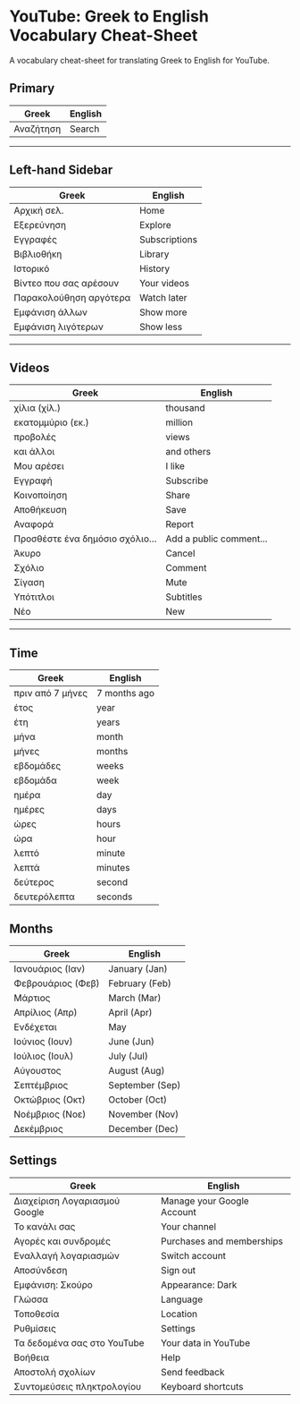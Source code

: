 # YouTube: Greek to English Vocabulary Cheat-Sheet

A vocabulary cheat-sheet for translating Greek to English for YouTube.

## Primary
|Greek|English|
|-----|-------|
|Αναζήτηση|Search|

---

## Left-hand Sidebar

|Greek|English|
|-----|-------|
|Αρχική σελ.|Home|Home Page|
|Εξερεύνηση|Explore|
|Εγγραφές|Subscriptions|
|Βιβλιοθήκη|Library|
|Ιστορικό|History|
|Βίντεο που σας αρέσουν|Your videos|
|Παρακολούθηση αργότερα|Watch later|
|Εμφάνιση άλλων|Show more|
|Εμφάνιση λιγότερων|Show less|

---

## Videos

|Greek|English|
|-----|-------|
|χίλια (χίλ.)|thousand|
|εκατομμύριο (εκ.)|million|
|προβολές|views|
|και άλλοι|and others|
|Μου αρέσει|I like|
|Εγγραφή|Subscribe|
|Κοινοποίηση|Share|
|Αποθήκευση|Save|
|Αναφορά|Report|
|Προσθέστε ένα δημόσιο σχόλιο…|Add a public comment...|
|Άκυρο|Cancel|
|Σχόλιο|Comment|
|Σίγαση|Mute|
|Υπότιτλοι|Subtitles|
|Νέο|New|

---

## Time

|Greek|English|
|-----|-------|
|πριν από 7 μήνες|7 months ago|
|έτος|year|
|έτη|years|
|μήνα|month|
|μήνες|months|
|εβδομάδες|weeks|
|εβδομάδα|week|
|ημέρα|day|
|ημέρες|days|
|ώρες|hours|
|ώρα|hour|
|λεπτό|minute|
|λεπτά|minutes|
|δεύτερος|second|
|δευτερόλεπτα|seconds|

## Months
|Greek|English|
|-----|-------|
|Ιανουάριος (Ιαν)|January (Jan)|
|Φεβρουάριος (Φεβ)|February (Feb)|
|Μάρτιος|March (Mar)|
|Απρίλιος (Απρ)|April (Apr)|
|Ενδέχεται|May|
|Ιούνιος (Ιουν)|June (Jun)|
|Ιούλιος (Ιουλ)|July (Jul)|
|Αύγουστος|August (Aug)|
|Σεπτέμβριος|September (Sep)|
|Οκτώβριος (Οκτ)|October (Oct)|
|Νοέμβριος (Νοε)|November (Nov)|
|Δεκέμβριος|December (Dec)|

## Settings

|Greek|English|
|-----|-------|
|Διαχείριση Λογαριασμού Google|Manage your Google Account|
|Το κανάλι σας|Your channel|
|Αγορές και συνδρομές|Purchases and memberships|
|Εναλλαγή λογαριασμών|Switch account|
|Αποσύνδεση|Sign out|
|Εμφάνιση: Σκούρο|Appearance: Dark|
|Γλώσσα|Language|
|Τοποθεσία|Location|
|Ρυθμίσεις|Settings|
|Τα δεδομένα σας στο YouTube|Your data in YouTube|
|Βοήθεια|Help|
|Αποστολή σχολίων|Send feedback|
|Συντομεύσεις πληκτρολογίου|Keyboard shortcuts|
